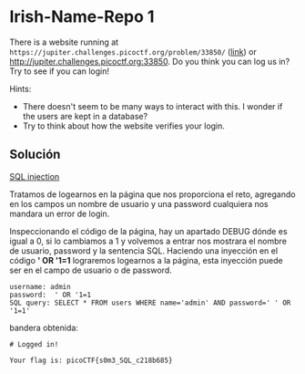 # Irish-Name-Repo 1
There is a website running at `https://jupiter.challenges.picoctf.org/problem/33850/` ([link](https://jupiter.challenges.picoctf.org/problem/33850/)) or http://jupiter.challenges.picoctf.org:33850. Do you think you can log us in? Try to see if you can login!

Hints:
- There doesn't seem to be many ways to interact with this. I wonder if the users are kept in a database?
- Try to think about how the website verifies your login.

## Solución
[SQL injection](https://www.w3schools.com/sql/sql_injection.asp)

Tratamos de logearnos en la página que nos proporciona el reto, agregando en los campos un nombre de usuario y una password cualquiera nos mandara un error de login.

Inspeccionando el código de la página, hay un apartado DEBUG dónde es igual a 0, si lo cambiamos a 1 y volvemos a entrar nos mostrara el nombre de usuario, password y la sentencia SQL. Haciendo una inyección en el código **' OR '1=1** lograremos logearnos a la página, esta inyección puede ser en el campo de usuario o de password.

``` 
username: admin
password:  ' OR '1=1
SQL query: SELECT * FROM users WHERE name='admin' AND password=' ' OR '1=1'
```
 bandera obtenida:
```
# Logged in!

Your flag is: picoCTF{s0m3_SQL_c218b685}
```

